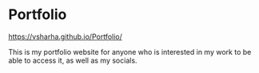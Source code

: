 # Portfolio
 
https://vsharha.github.io/Portfolio/

This is my portfolio website for anyone who is interested in my work to be able to access it, as well as my socials.
